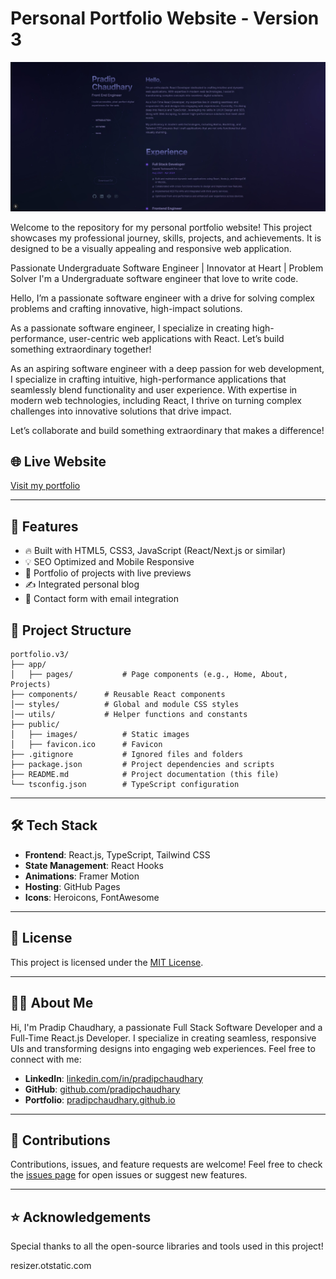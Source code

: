 # Personal Portfolio Website - Version 3

![Portfolio Banner](/public/projects/portfolio-v3.jpg)

Welcome to the repository for my personal portfolio website! This project showcases my professional journey, skills, projects, and achievements. It is designed to be a visually appealing and responsive web application.

Passionate Undergraduate Software Engineer | Innovator at Heart | Problem Solver
I'm a Undergraduate software engineer that love to write code.

Hello, I’m a passionate software engineer with a drive for solving complex problems and crafting innovative, high-impact solutions.

As a passionate software engineer, I specialize in creating high-performance, user-centric web applications with React. Let’s build something extraordinary together!

As an aspiring software engineer with a deep passion for web development, I specialize in crafting intuitive, high-performance applications that seamlessly blend functionality and user experience. With expertise in modern web technologies, including React, I thrive on turning complex challenges into innovative solutions that drive impact.

Let’s collaborate and build something extraordinary that makes a difference!

## 🌐 Live Website

[Visit my portfolio](https://pradipchaudhary.com.np/)

---

## 🚀 Features

- 🔥 Built with HTML5, CSS3, JavaScript (React/Next.js or similar)
- 💡 SEO Optimized and Mobile Responsive
- 🧠 Portfolio of projects with live previews
- ✍️ Integrated personal blog
- 📩 Contact form with email integration

## 📂 Project Structure

```plaintext
portfolio.v3/
├── app/
│   ├── pages/           # Page components (e.g., Home, About, Projects)
├── components/      # Reusable React components
│── styles/          # Global and module CSS styles
│── utils/           # Helper functions and constants
├── public/
│   ├── images/          # Static images
│   ├── favicon.ico      # Favicon
├── .gitignore           # Ignored files and folders
├── package.json         # Project dependencies and scripts
├── README.md            # Project documentation (this file)
└── tsconfig.json        # TypeScript configuration
```

---

## 🛠️ Tech Stack

-   **Frontend**: React.js, TypeScript, Tailwind CSS
-   **State Management**: React Hooks
-   **Animations**: Framer Motion
-   **Hosting**: GitHub Pages
-   **Icons**: Heroicons, FontAwesome

---

## 📄 License

This project is licensed under the [MIT License](LICENSE).

---

## 👨‍💻 About Me

Hi, I'm Pradip Chaudhary, a passionate Full Stack Software Developer and a Full-Time React.js Developer. I specialize in creating seamless, responsive UIs and transforming designs into engaging web experiences. Feel free to connect with me:

-   **LinkedIn**: [linkedin.com/in/pradipchaudhary](https://linkedin.com/in/pradipchaudhary)
-   **GitHub**: [github.com/pradipchaudhary](https://github.com/pradipchaudhary)
-   **Portfolio**: [pradipchaudhary.github.io](https://pradipchaudhary.github.io)

---

## 🙌 Contributions

Contributions, issues, and feature requests are welcome! Feel free to check the [issues page](https://github.com/pradipchaudhary/portfolio.v3/issues) for open issues or suggest new features.

---

## ⭐ Acknowledgements

Special thanks to all the open-source libraries and tools used in this project!


resizer.otstatic.com

